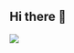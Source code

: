 ## Hi there 👋


[<a href="https://hhpluscertificationfcompletion.oopy.io"><img src="https://static.spartacodingclub.kr/hanghae99/plus/badge/badge-black.png" class="css-xp7qz9"></a>
](https://hanghae99.spartacodingclub.kr/completion?roundId=667bb3a46604ebbe21760f7f)
<!--
**hyeondata/hyeondata** is a ✨ _special_ ✨ repository because its `README.md` (this file) appears on your GitHub profile.

Here are some ideas to get you started:

- 🔭 I’m currently working on ...
- 🌱 I’m currently learning ...
- 👯 I’m looking to collaborate on ...
- 🤔 I’m looking for help with ...
- 💬 Ask me about ...
- 📫 How to reach me: ...
- 😄 Pronouns: ...
- ⚡ Fun fact: ...
-->
